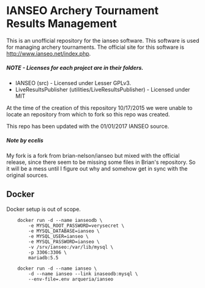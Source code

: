 # IANSEO Archery Tournament Results Management

This is an unofficial repository for the ianseo software.  This software
is used for managing archery tournaments.  The official site for this
software is http://www.ianseo.net/index.php.  

##### NOTE - Licenses for each project are in their folders.
* IANSEO (src) - Licensed under Lesser GPLv3.
* LiveResultsPublisher (utilities/LiveResultsPublisher) - Licensed under
  MIT

At the time of the creation of this repository 10/17/2015 we were unable
to locate an repository from which to fork so this repo was created.

This repo has been updated with the 01/01/2017 IANSEO source.

##### Note by ecelis

My fork is a fork from brian-nelson/ianseo but mixed with the official
release, since there seem to be missing some files in Brian's
repository. So it will be a mess until I figure out why and somehow get
in sync with the original sources.

## Docker

Docker setup is out of scope.

        docker run -d --name ianseodb \
            -e MYSQL_ROOT_PASSWORD=verysecret \
            -e MYSQL_DATABASE=ianseo \
            -e MYSQL_USER=ianseo \
            -e MYSQL_PASSWORD=ianseo \
            -v /srv/ianseo:/var/lib/mysql \
            -p 3306:3306 \
            mariadb:5.5

        docker run -d --name ianseo \
            -d --name ianseo --link inaseodb:mysql \
            --env-file=.env arqueria/ianseo
